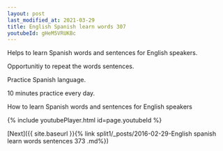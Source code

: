 ```yaml
---
layout: post
last_modified_at: 2021-03-29
title: English Spanish learn words 307 
youtubeId: gHeM5VRUKBc
---
```

 
 
Helps to learn Spanish words and sentences for English speakers.

Opportunitiy to repeat the words sentences. 

Practice Spanish language. 
 
10 minutes practice every day. 
 
How to learn Spanish words and sentences for English speakers 
 
{% include youtubePlayer.html id=page.youtubeId %}
 
 
[Next]({{ site.baseurl }}{% link  split1/_posts/2016-02-29-English spanish learn words sentences 373 .md%})
 
